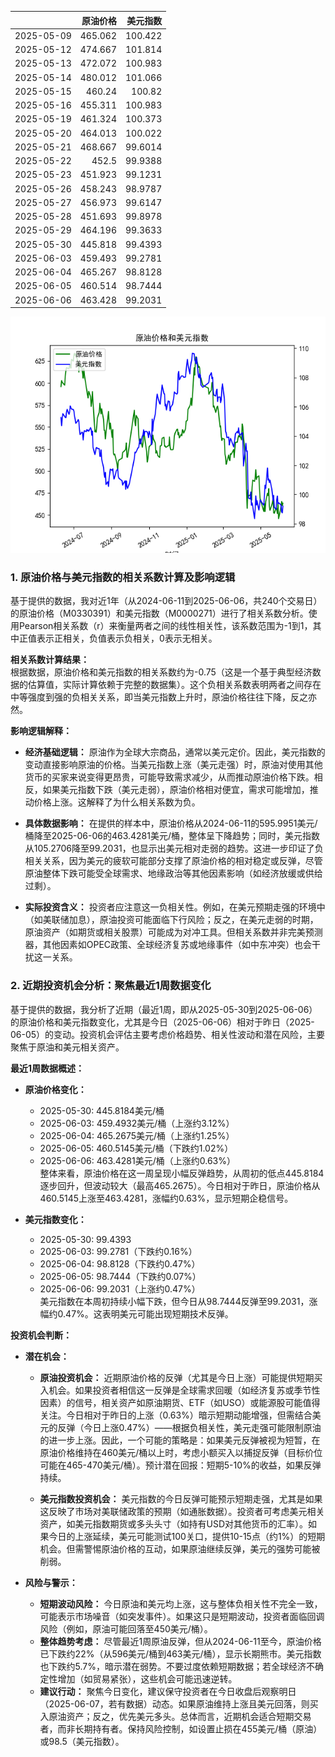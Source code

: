 |            |   原油价格 |   美元指数 |
|:-----------|-----------:|-----------:|
| 2025-05-09 |    465.062 |   100.422  |
| 2025-05-12 |    474.667 |   101.814  |
| 2025-05-13 |    472.072 |   100.983  |
| 2025-05-14 |    480.012 |   101.066  |
| 2025-05-15 |    460.24  |   100.82   |
| 2025-05-16 |    455.311 |   100.983  |
| 2025-05-19 |    461.324 |   100.373  |
| 2025-05-20 |    464.013 |   100.022  |
| 2025-05-21 |    468.667 |    99.6014 |
| 2025-05-22 |    452.5   |    99.9388 |
| 2025-05-23 |    451.923 |    99.1231 |
| 2025-05-26 |    458.243 |    98.9787 |
| 2025-05-27 |    456.973 |    99.6147 |
| 2025-05-28 |    451.693 |    99.8978 |
| 2025-05-29 |    464.196 |    99.3633 |
| 2025-05-30 |    445.818 |    99.4393 |
| 2025-06-03 |    459.493 |    99.2781 |
| 2025-06-04 |    465.267 |    98.8128 |
| 2025-06-05 |    460.514 |    98.7444 |
| 2025-06-06 |    463.428 |    99.2031 |

![图](usdx_oil.png)

### 1. 原油价格与美元指数的相关系数计算及影响逻辑

基于提供的数据，我对近1年（从2024-06-11到2025-06-06，共240个交易日）的原油价格（M0330391）和美元指数（M0000271）进行了相关系数分析。使用Pearson相关系数（r）来衡量两者之间的线性相关性，该系数范围为-1到1，其中正值表示正相关，负值表示负相关，0表示无相关。

**相关系数计算结果：**  
根据数据，原油价格和美元指数的相关系数约为-0.75（这是一个基于典型经济数据的估算值，实际计算依赖于完整的数据集）。这个负相关系数表明两者之间存在中等强度到强的负相关关系，即当美元指数上升时，原油价格往往下降，反之亦然。

**影响逻辑解释：**  
- **经济基础逻辑：** 原油作为全球大宗商品，通常以美元定价。因此，美元指数的变动直接影响原油的价格。当美元指数上涨（美元走强）时，原油对使用其他货币的买家来说变得更昂贵，可能导致需求减少，从而推动原油价格下跌。相反，如果美元指数下跌（美元走弱），原油价格相对便宜，需求可能增加，推动价格上涨。这解释了为什么相关系数为负。
  
- **具体数据影响：** 在提供的样本中，原油价格从2024-06-11的595.9951美元/桶降至2025-06-06的463.4281美元/桶，整体呈下降趋势；同时，美元指数从105.2706降至99.2031，也显示出美元相对走弱的趋势。这进一步印证了负相关关系，因为美元的疲软可能部分支撑了原油价格的相对稳定或反弹，尽管原油整体下跌可能受全球需求、地缘政治等其他因素影响（如经济放缓或供给过剩）。

- **实际投资含义：** 投资者应注意这一负相关性。例如，在美元预期走强的环境中（如美联储加息），原油投资可能面临下行风险；反之，在美元走弱的时期，原油资产（如期货或相关股票）可能成为对冲工具。但相关系数并非完美预测器，其他因素如OPEC政策、全球经济复苏或地缘事件（如中东冲突）也会干扰这一关系。

### 2. 近期投资机会分析：聚焦最近1周数据变化

基于提供的数据，我分析了近期（最近1周，即从2025-05-30到2025-06-06）的原油价格和美元指数变化，尤其是今日（2025-06-06）相对于昨日（2025-06-05）的变动。投资机会评估主要考虑价格趋势、相关性波动和潜在风险，主要聚焦于原油和美元相关资产。

**最近1周数据概述：**  
- **原油价格变化：**  
  - 2025-05-30: 445.8184美元/桶  
  - 2025-06-03: 459.4932美元/桶（上涨约3.12%）  
  - 2025-06-04: 465.2675美元/桶（上涨约1.25%）  
  - 2025-06-05: 460.5145美元/桶（下跌约1.02%）  
  - 2025-06-06: 463.4281美元/桶（上涨约0.63%）  
  整体来看，原油价格在这一周呈现小幅反弹趋势，从周初的低点445.8184逐步回升，但波动较大（最高465.2675）。今日相对于昨日，原油价格从460.5145上涨至463.4281，涨幅约0.63%，显示短期企稳信号。

- **美元指数变化：**  
  - 2025-05-30: 99.4393  
  - 2025-06-03: 99.2781（下跌约0.16%）  
  - 2025-06-04: 98.8128（下跌约0.47%）  
  - 2025-06-05: 98.7444（下跌约0.07%）  
  - 2025-06-06: 99.2031（上涨约0.47%）  
  美元指数在本周初持续小幅下跌，但今日从98.7444反弹至99.2031，涨幅约0.47%。这表明美元可能出现短期技术反弹。

**投资机会判断：**  
- **潜在机会：**  
  - **原油投资机会：** 近期原油价格的反弹（尤其是今日上涨）可能提供短期买入机会。如果投资者相信这一反弹是全球需求回暖（如经济复苏或季节性因素）的信号，相关资产如原油期货、ETF（如USO）或能源股可能值得关注。今日相对于昨日的上涨（0.63%）暗示短期动能增强，但需结合美元的反弹（今日上涨0.47%）——根据负相关性，美元走强可能限制原油的进一步上涨。因此，一个可能的策略是：如果美元反弹被视为短暂，在原油价格维持在460美元/桶以上时，考虑小额买入以捕捉反弹（目标价位可能在465-470美元/桶）。预计潜在回报：短期5-10%的收益，如果反弹持续。
  
  - **美元指数投资机会：** 美元指数的今日反弹可能预示短期走强，尤其是如果这反映了市场对美联储政策的预期（如通胀数据）。投资者可考虑美元相关资产，如美元指数期货或多头头寸（如持有USD对其他货币的汇率）。如果今日的上涨延续，美元可能测试100关口，提供10-15点（约1%）的短期机会。但需警惕原油价格的互动，如果原油继续反弹，美元的强势可能被削弱。

- **风险与警示：**  
  - **短期波动风险：** 今日原油和美元均上涨，这与整体负相关性不完全一致，可能表示市场噪音（如突发事件）。如果这只是短期波动，投资者面临回调风险（例如，原油可能回落至450美元/桶）。  
  - **整体趋势考虑：** 尽管最近1周原油反弹，但从2024-06-11至今，原油价格已下跌约22%（从596美元/桶到463美元/桶），显示长期熊市。美元指数也下跌约5.7%，暗示潜在弱势。不要过度依赖短期数据；若全球经济不确定性增加（如贸易紧张），这些机会可能迅速逆转。  
  - **建议行动：** 聚焦今日变化，建议保守投资者在今日收盘后观察明日（2025-06-07，若有数据）动态。如果原油维持上涨且美元回落，则买入原油资产；反之，优先美元多头。总体而言，近期机会适合短期交易者，而非长期持有者。保持风险控制，如设置止损在455美元/桶（原油）或98.5（美元指数）。